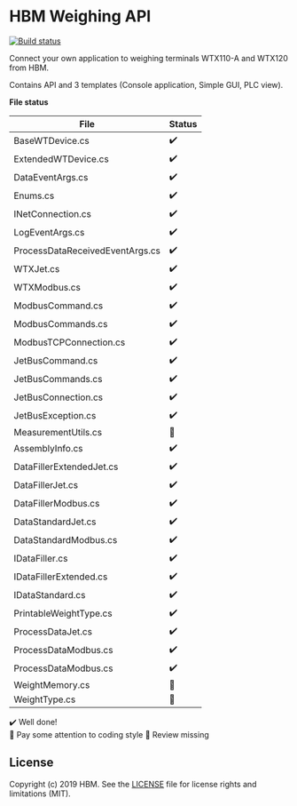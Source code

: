 # HBM Weighing API


[![Build status](https://hbmdevelopment.visualstudio.com/HBM%20Weighing/_apis/build/status/HBM%20Weighing%20API%20CI)](https://hbmdevelopment.visualstudio.com/HBM%20Weighing/_build/latest?definitionId=47)

Connect your own application to weighing terminals WTX110-A and WTX120 from HBM.


Contains API and 3 templates (Console application, Simple GUI, PLC view). 



**File status**

| File                               | Status                 |
| ---------------------------------- | ---------------------- |
| BaseWTDevice.cs                    | :heavy_check_mark:     |
| ExtendedWTDevice.cs                | :heavy_check_mark:     |
| DataEventArgs.cs                   | :heavy_check_mark:     |
| Enums.cs                           | :heavy_check_mark:     |
| INetConnection.cs                  | :heavy_check_mark:     |
| LogEventArgs.cs                    | :heavy_check_mark:     |
| ProcessDataReceivedEventArgs.cs    | :heavy_check_mark:     | 
| WTXJet.cs                          | :heavy_check_mark:     |
| WTXModbus.cs                       | :heavy_check_mark:     | 
| ModbusCommand.cs                   | :heavy_check_mark:     |
| ModbusCommands.cs                  | :heavy_check_mark:     |
| ModbusTCPConnection.cs             | :heavy_check_mark:     |
| JetBusCommand.cs                   | :heavy_check_mark:     |
| JetBusCommands.cs                  | :heavy_check_mark:     |
| JetBusConnection.cs                | :heavy_check_mark:     |
| JetBusException.cs                 | :heavy_check_mark:     |
| MeasurementUtils.cs                | :large_orange_diamond: |
| AssemblyInfo.cs                    | :heavy_check_mark:     |
| DataFillerExtendedJet.cs           | :heavy_check_mark:     |
| DataFillerJet.cs                   | :heavy_check_mark:     |
| DataFillerModbus.cs                | :heavy_check_mark:     |
| DataStandardJet.cs                 | :heavy_check_mark:     |
| DataStandardModbus.cs              | :heavy_check_mark:     |
| IDataFiller.cs                     | :heavy_check_mark:     |
| IDataFillerExtended.cs             | :heavy_check_mark:     |
| IDataStandard.cs                   | :heavy_check_mark:     |
| PrintableWeightType.cs             | :heavy_check_mark:     |
| ProcessDataJet.cs                  | :heavy_check_mark:     |
| ProcessDataModbus.cs               | :heavy_check_mark:     |
| ProcessDataModbus.cs               | :heavy_check_mark:     |
| WeightMemory.cs                    | :large_orange_diamond: |
| WeightType.cs                      | :large_orange_diamond: |


:heavy_check_mark: Well done!   
:large_orange_diamond: Pay some attention to coding style
:red_circle: Review missing        


## License



Copyright (c) 2019 HBM. See the [LICENSE](LICENSE) file for license rights and
limitations (MIT).